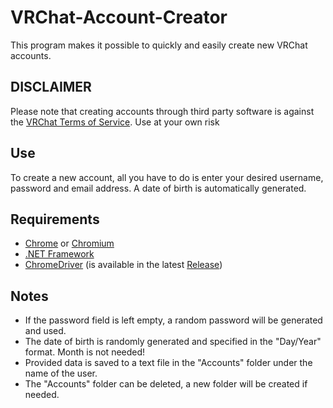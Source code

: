 # VRChat-Account-Creator

This program makes it possible to quickly and easily create new VRChat accounts.

## DISCLAIMER
Please note that creating accounts through third party software is against the [VRChat Terms of Service](https://hello.vrchat.com/legal). Use at your own risk

## Use
To create a new account, all you have to do is enter your desired username, password and email address. A date of birth is automatically generated.

## Requirements
- [Chrome](https://www.google.com/chrome/) or [Chromium](https://www.chromium.org/getting-involved/download-chromium/)
- [.NET Framework](https://dotnet.microsoft.com/en-us/download) 
- [ChromeDriver](https://chromedriver.chromium.org) (is available in the latest [Release](https://github.com/Cracky0001/VRChat-Account-Creator/releases))

## Notes

- If the password field is left empty, a random password will be generated and used.
- The date of birth is randomly generated and specified in the "Day/Year" format. Month is not needed!
- Provided data is saved to a text file in the "Accounts" folder under the name of the user.
- The "Accounts" folder can be deleted, a new folder will be created if needed.
